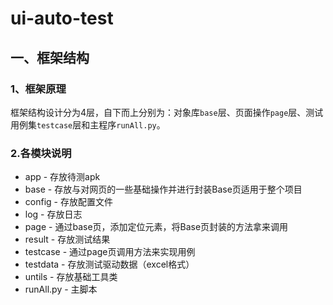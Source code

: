 # ui-auto-test
## 一、框架结构
### 1、框架原理
框架结构设计分为4层，自下而上分别为：对象库`base`层、页面操作`page`层、测试用例集`testcase`层和主程序`runAll.py`。
### 2.各模块说明
* app - 存放待测apk
* base - 存放与对网页的一些基础操作并进行封装Base页适用于整个项目
* config - 存放配置文件
* log - 存放日志
* page - 通过base页，添加定位元素，将Base页封装的方法拿来调用
* result - 存放测试结果
* testcase - 通过page页调用方法来实现用例
* testdata - 存放测试驱动数据（excel格式）
* untils - 存放基础工具类
* runAll.py - 主脚本
